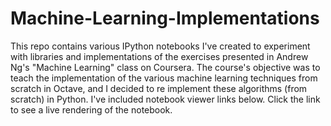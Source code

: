 # Machine-Learning-Implementations

This repo contains various IPython notebooks I've created to experiment with libraries and implementations of the exercises presented in Andrew Ng's "Machine Learning" class on Coursera. The course's objective was to teach the implementation of the various machine learning techniques from scratch in Octave, and I decided to re implement these algorithms (from scratch) in Python.  I've included notebook viewer links below.  Click the link to see a live rendering of the notebook.

